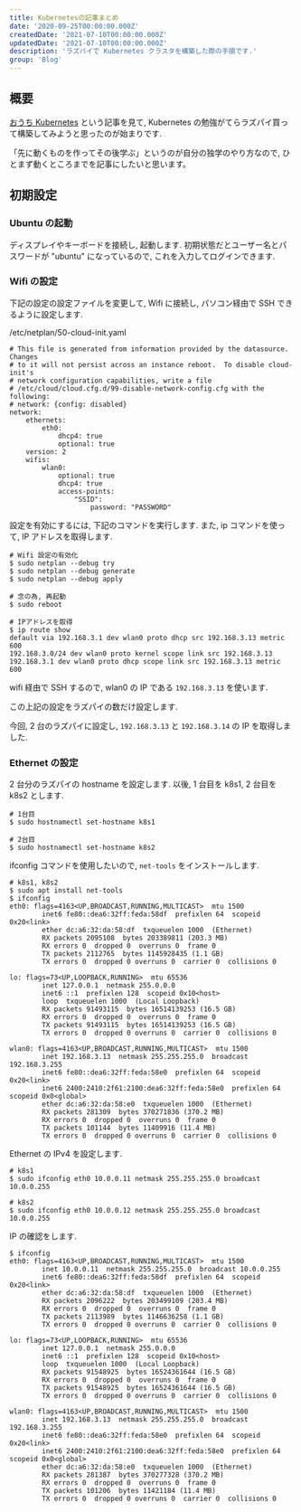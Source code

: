 ```yaml
---
title: Kubernetesの記事まとめ
date: '2020-09-25T00:00:00.000Z'
createdDate: '2021-07-10T00:00:00.000Z'
updatedDate: '2021-07-10T00:00:00.000Z'
description: 'ラズパイで Kubernetes クラスタを構築した際の手順です.'
group: 'Blog'
---
```


## 概要

[おうち Kubernetes](https://github.com/CyberAgentHack/home-kubernetes-2020) という記事を見て, Kubernetes の勉強がてらラズパイ買って構築してみようと思ったのが始まりです.

「先に動くものを作ってその後学ぶ」というのが自分の独学のやり方なので, ひとまず動くところまでを記事にしたいと思います。

## 初期設定

### Ubuntu の起動

ディスプレイやキーボードを接続し, 起動します.
初期状態だとユーザー名とパスワードが "ubuntu" になっているので, これを入力してログインできます.

### Wifi の設定

下記の設定の設定ファイルを変更して, Wifi に接続し, パソコン経由で SSH できるように設定します.

/etc/netplan/50-cloud-init.yaml

```
# This file is generated from information provided by the datasource.  Changes
# to it will not persist across an instance reboot.  To disable cloud-init's
# network configuration capabilities, write a file
# /etc/cloud/cloud.cfg.d/99-disable-network-config.cfg with the following:
# network: {config: disabled}
network:
    ethernets:
        eth0:
            dhcp4: true
            optional: true
    version: 2
    wifis:
        wlan0:
            optional: true
            dhcp4: true
            access-points:
                "SSID":
                    password: "PASSWORD"
```

設定を有効にするには, 下記のコマンドを実行します.
また, ip コマンドを使って, IP アドレスを取得します.

```
# Wifi 設定の有効化
$ sudo netplan --debug try
$ sudo netplan --debug generate
$ sudo netplan --debug apply

# 念の為, 再起動
$ sudo reboot

# IPアドレスを取得
$ ip route show
default via 192.168.3.1 dev wlan0 proto dhcp src 192.168.3.13 metric 600
192.168.3.0/24 dev wlan0 proto kernel scope link src 192.168.3.13
192.168.3.1 dev wlan0 proto dhcp scope link src 192.168.3.13 metric 600
```

wifi 経由で SSH するので, wlan0 の IP である `192.168.3.13` を使います.

この上記の設定をラズパイの数だけ設定します.

今回, 2 台のラズパイに設定し, `192.168.3.13` と `192.168.3.14` の IP を取得しました.

### Ethernet の設定

2 台分のラズパイの hostname を設定します.
以後, 1 台目を k8s1, 2 台目を k8s2 とします.

```
# 1台目
$ sudo hostnamectl set-hostname k8s1

# 2台目
$ sudo hostnamectl set-hostname k8s2
```

ifconfig コマンドを使用したいので, `net-tools` をインストールします.

```
# k8s1, k8s2
$ sudo apt install net-tools
$ ifconfig
eth0: flags=4163<UP,BROADCAST,RUNNING,MULTICAST>  mtu 1500
        inet6 fe80::dea6:32ff:feda:58df  prefixlen 64  scopeid 0x20<link>
        ether dc:a6:32:da:58:df  txqueuelen 1000  (Ethernet)
        RX packets 2095108  bytes 203389811 (203.3 MB)
        RX errors 0  dropped 0  overruns 0  frame 0
        TX packets 2112765  bytes 1145928435 (1.1 GB)
        TX errors 0  dropped 0 overruns 0  carrier 0  collisions 0

lo: flags=73<UP,LOOPBACK,RUNNING>  mtu 65536
        inet 127.0.0.1  netmask 255.0.0.0
        inet6 ::1  prefixlen 128  scopeid 0x10<host>
        loop  txqueuelen 1000  (Local Loopback)
        RX packets 91493115  bytes 16514139253 (16.5 GB)
        RX errors 0  dropped 0  overruns 0  frame 0
        TX packets 91493115  bytes 16514139253 (16.5 GB)
        TX errors 0  dropped 0 overruns 0  carrier 0  collisions 0

wlan0: flags=4163<UP,BROADCAST,RUNNING,MULTICAST>  mtu 1500
        inet 192.168.3.13  netmask 255.255.255.0  broadcast 192.168.3.255
        inet6 fe80::dea6:32ff:feda:58e0  prefixlen 64  scopeid 0x20<link>
        inet6 2400:2410:2f61:2100:dea6:32ff:feda:58e0  prefixlen 64  scopeid 0x0<global>
        ether dc:a6:32:da:58:e0  txqueuelen 1000  (Ethernet)
        RX packets 281309  bytes 370271836 (370.2 MB)
        RX errors 0  dropped 0  overruns 0  frame 0
        TX packets 101144  bytes 11409916 (11.4 MB)
        TX errors 0  dropped 0 overruns 0  carrier 0  collisions 0
```

Ethernet の IPv4 を設定します.

```
# k8s1
$ sudo ifconfig eth0 10.0.0.11 netmask 255.255.255.0 broadcast 10.0.0.255

# k8s2
$ sudo ifconfig eth0 10.0.0.12 netmask 255.255.255.0 broadcast 10.0.0.255
```

IP の確認をします.

```
$ ifconfig
eth0: flags=4163<UP,BROADCAST,RUNNING,MULTICAST>  mtu 1500
        inet 10.0.0.11  netmask 255.255.255.0  broadcast 10.0.0.255
        inet6 fe80::dea6:32ff:feda:58df  prefixlen 64  scopeid 0x20<link>
        ether dc:a6:32:da:58:df  txqueuelen 1000  (Ethernet)
        RX packets 2096222  bytes 203499109 (203.4 MB)
        RX errors 0  dropped 0  overruns 0  frame 0
        TX packets 2113989  bytes 1146636258 (1.1 GB)
        TX errors 0  dropped 0 overruns 0  carrier 0  collisions 0

lo: flags=73<UP,LOOPBACK,RUNNING>  mtu 65536
        inet 127.0.0.1  netmask 255.0.0.0
        inet6 ::1  prefixlen 128  scopeid 0x10<host>
        loop  txqueuelen 1000  (Local Loopback)
        RX packets 91548925  bytes 16524361644 (16.5 GB)
        RX errors 0  dropped 0  overruns 0  frame 0
        TX packets 91548925  bytes 16524361644 (16.5 GB)
        TX errors 0  dropped 0 overruns 0  carrier 0  collisions 0

wlan0: flags=4163<UP,BROADCAST,RUNNING,MULTICAST>  mtu 1500
        inet 192.168.3.13  netmask 255.255.255.0  broadcast 192.168.3.255
        inet6 fe80::dea6:32ff:feda:58e0  prefixlen 64  scopeid 0x20<link>
        inet6 2400:2410:2f61:2100:dea6:32ff:feda:58e0  prefixlen 64  scopeid 0x0<global>
        ether dc:a6:32:da:58:e0  txqueuelen 1000  (Ethernet)
        RX packets 281387  bytes 370277328 (370.2 MB)
        RX errors 0  dropped 0  overruns 0  frame 0
        TX packets 101206  bytes 11421184 (11.4 MB)
        TX errors 0  dropped 0 overruns 0  carrier 0  collisions 0
```
